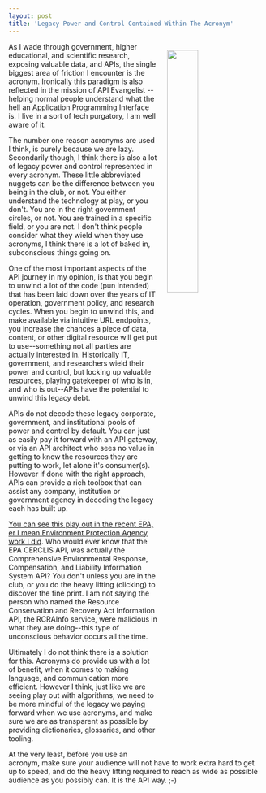 ```yaml
---
layout: post
title: 'Legacy Power and Control Contained Within The Acronym'
---
```

<p><img style="padding: 15px;" src="http://kinlane-productions.s3.amazonaws.com/api-evangelist-site/blog/possible-meanings-of-power.png" alt="" width="35%" align="right" /></p>
<p>As I wade through government, higher educational, and scientific research, exposing valuable data, and APIs, the single biggest area of friction I encounter is the acronym. Ironically this paradigm is also reflected in the mission of API Evangelist -- helping normal people understand what the hell an Application Programming Interface is. I live in a sort of tech purgatory, I am well aware of it.&nbsp;</p>
<p>The number one reason acronyms are used I think, is purely because we are lazy. Secondarily though, I think there is also a lot of legacy power and control represented in every acronym. These little abbreviated nuggets can be the difference between you being in the club, or not. You either understand the technology at play, or you don't. You are in the right government circles, or not. You are trained in a specific field, or you are not. I don't think people consider what they wield when they use acronyms, I think there is a lot of baked in, subconscious things going on.</p>
<p>One of the most important aspects of the API journey in my opinion, is that you begin to unwind a lot of the code (pun intended) that has been laid down over the years of IT operation, government policy, and research cycles. When you begin to unwind this, and make available via intuitive URL endpoints, you increase the chances a piece of data, content, or other digital resource will get put to use--something not all parties are actually interested in. Historically IT, government, and researchers wield their power and control, but locking up valuable resources, playing gatekeeper of who is in, and who is out--APIs have the potential to unwind this legacy debt.</p>
<p>APIs do not decode these legacy corporate, government, and institutional pools of power and control by default. You can just as easily pay it forward with an API gateway, or via an API architect who sees no value in getting to know the resources they are putting to work, let alone it's consumer(s). However if done with the right approach, APIs can provide a rich toolbox that can assist any company, institution or government agency in decoding the legacy each has built up.</p>
<p><a href="http://apievangelist.com/2015/07/25/taking-a-look-at-whats-next-for-the-environmental-protection-agency-epa-envirofacts-data-service-api/">You can see this play out in the recent EPA, er I mean Environment Protection Agency work I did</a>. Who would ever know that the EPA CERCLIS API, was actually the Comprehensive Environmental Response, Compensation, and Liability Information System API? You don't unless you are in the club, or you do the heavy lifting (clicking) to discover the fine print.&nbsp;I am not saying the person who named the Resource Conservation and Recovery Act Information API, the RCRAInfo service, were malicious in what they are doing--this type of unconscious behavior occurs all the time.</p>
<p>Ultimately I do not think there is a solution for this. Acronyms do provide us with a lot of benefit, when it comes to making language, and communication more efficient. However I think, just like we are seeing play out with algorithms, we need to be more mindful of the legacy we paying forward when we use acronyms, and make sure we are as transparent as possible by providing dictionaries, glossaries, and other tooling.&nbsp;</p>
<p>At the very least, before you use an acronym, make sure your audience will not have to work extra hard to get up to speed, and do the heavy lifting required to reach as wide as possible audience as you possibly can. It is the API way. ;-)</p>